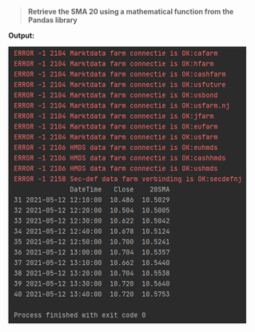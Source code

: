 > **Retrieve the SMA 20 using a mathematical function from the Pandas library**

**Output:**

![](Output.png)

